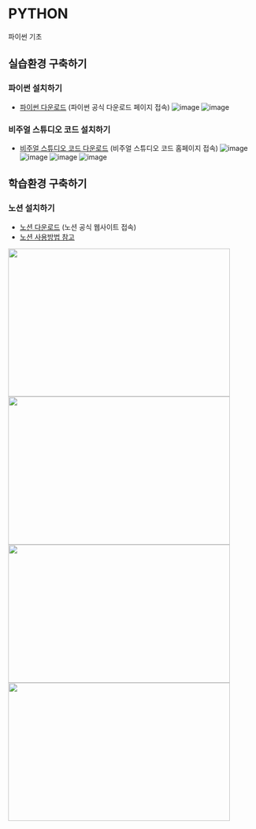 # PYTHON
파이썬 기초

## 실습환경 구축하기
### 파이썬 설치하기
- [파이썬 다운로드](https://www.python.org/downloads) (파이썬 공식 다운로드 페이지 접속)
![image](https://github.com/user-attachments/assets/acee3f0e-b3ff-4296-be1a-30480f2fa1d1)
![image](https://github.com/user-attachments/assets/bdce8584-7f7f-4177-97ba-45506a4766aa)

### 비주얼 스튜디오 코드 설치하기
- [비주얼 스튜디오 코드 다운로드](https://code.visualstudio.com) (비주얼 스튜디오 코드 홈페이지 접속)
![image](https://github.com/user-attachments/assets/c3cc5798-ae7a-4c74-8500-1d840caf9871)
![image](https://github.com/user-attachments/assets/0aa99e4f-840f-46a3-87a8-06300e151a2e)
![image](https://github.com/user-attachments/assets/d126e36a-166a-44c0-8901-d3642b3cf244)
![image](https://github.com/user-attachments/assets/04980531-4737-4464-b593-83c8885e43fe)

## 학습환경 구축하기
### 노션 설치하기
- [노션 다운로드](https://www.notion.so/) (노션 공식 웹사이트 접속)
- [노션 사용방법 참고](https://blog.naver.com/PostView.naver?blogId=kairoskyk&logNo=223427075393)
<img src="https://github.com/user-attachments/assets/99dc833c-4cfb-4361-89d5-644f535ac5d0" width="450" height="300"/>
<img src="https://github.com/user-attachments/assets/a175740f-2cf0-4160-8310-c3b68b5ce72b" width="450" height="300"/>
<img src="https://github.com/user-attachments/assets/3af1b7d8-2290-4267-b4bb-319d78772eaa" width="450" height="280"/>
<img src="https://github.com/user-attachments/assets/176c9926-d5cf-4545-b49a-96e3996d5c6a" width="450" height="280"/>
